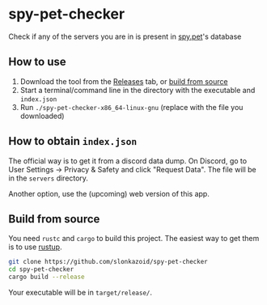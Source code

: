 # spy-pet-checker

Check if any of the servers you are in is present in
[spy.pet](https://spy.pet/)'s database

## How to use

1. Download the tool from the [Releases](https://github.com/slonkazoid/spy-pet-checker/releases)
   tab, or [build from source](#build-from-source)
2. Start a terminal/command line in the directory with the executable
   and `index.json`
3. Run `./spy-pet-checker-x86_64-linux-gnu` (replace with the file you downloaded)

## How to obtain `index.json`

The official way is to get it from a discord data dump. On Discord, go to
User Settings -> Privacy & Safety and click "Request Data". The file will be in
the `servers` directory.

Another option, use the (upcoming) web version of this app.

## Build from source

You need `rustc` and `cargo` to build this project. The easiest way to get them
is to use [rustup](https://rustup.rs/).

```sh
git clone https://github.com/slonkazoid/spy-pet-checker
cd spy-pet-checker
cargo build --release
```

Your executable will be in `target/release/`.

